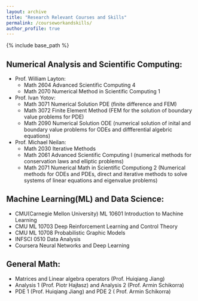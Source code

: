 ```yaml
---
layout: archive
title: "Research Relevant Courses and Skills"
permalink: /courseworkandskills/
author_profile: true
---
```

{% include base_path %}
## Numerical Analysis and Scientific Computing:
* Prof. William Layton: 
    * Math 2604 Advanced Scientific Computing 4
    * Math 2070 Numerical Method in Scientific Computing 1
* Prof. Ivan Yotov:
    * Math 3071 Numerical Solution PDE (finite difference and FEM)
    * Math 3072 Finite Element Method (FEM for the solution of boundary value problems for PDE)
    * Math 2090 Numerical Solution ODE (numerical solution of inital and boundary value problems for ODEs and diffferential algebric equations)
* Prof. Michael Neilan:
    * Math 2030 Iterative Methods
    * Math 2061 Advanced Scientific Computing I (numerical methods for conservation laws and elliptic problems)
    * Math 2071 Numerical Math in Scientific Computiong 2 (Numerical methods for ODEs and PDEs, direct and iterative methods to solve systems of linear equations and eigenvalue problems) 
    
## Machine Learning(ML) and Data Science:
* CMU(Carnegie Mellon University) ML 10601 Introduction to Machine Learning 
* CMU ML 10703 Deep Reinforcement Learning and Control Theory 
* CMU ML 10708 Probabilistic Graphic Models
* INFSCI 0510 Data Analysis 
* Coursera Neural Networks and Deep Learning 

## General Math:
* Matrices and Linear algebra operators (Prof. Huiqiang Jiang)
* Analysis 1 (Prof. Piotr Hajłasz) and Analysis 2 (Prof. Armin Schikorra)
* PDE 1 (Prof. Huiqiang Jiang) and PDE 2 ( Prof. Armin Schikorra)
